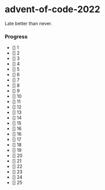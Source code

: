 # advent-of-code-2022

Late better than never.

### Progress

-   [] 1
-   [] 2
-   [] 3
-   [] 4
-   [] 5
-   [] 6
-   [] 7
-   [] 8
-   [] 9
-   [] 10
-   [] 11
-   [] 12
-   [] 13
-   [] 14
-   [] 15
-   [] 16
-   [] 16
-   [] 17
-   [] 18
-   [] 19
-   [] 20
-   [] 21
-   [] 22
-   [] 23
-   [] 24
-   [] 25
